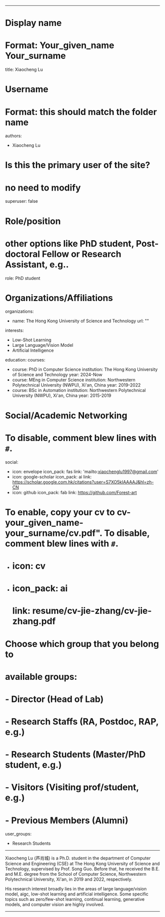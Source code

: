 
---
# Display name
# Format: Your_given_name Your_surname 
title: Xiaocheng Lu

# Username
# Format: this should match the folder name
authors:
- Xiaocheng Lu

# Is this the primary user of the site?
# no need to modify 
superuser: false

# Role/position
# other options like PhD student, Post-doctoral Fellow or Research Assistant, e.g..
role: PhD student

# Organizations/Affiliations
organizations:
- name: The Hong Kong University of Science and Technology
  url: ""

interests:
- Low-Shot Learning
- Large Language/Vision Model
- Artificial Intelligence

education:
  courses:
  - course: PhD in Computer Science
    institution: The Hong Kong University of Science and Technology
    year: 2024-Now
  - course: MEng in Computer Science
    institution: Northwestern Polytechnical University (NWPU), Xi'an, China
    year: 2019-2022
  - course: BSc in Automation
    institution: Northwestern Polytechnical University (NWPU), Xi'an, China
    year: 2015-2019

# Social/Academic Networking
# To disable, comment blew lines with `#`.
social:
- icon: envelope
  icon_pack: fas
  link: 'mailto:xiaochenglu1997@gmail.com'
- icon: google-scholar
  icon_pack: ai
  link: https://scholar.google.com.hk/citations?user=S7XO5kIAAAAJ&hl=zh-CN
- icon: github
  icon_pack: fab
  link: https://github.com/Forest-art

# To enable, copy your cv to cv-your_given_name-your_surname/cv.pdf". To disable, comment blew lines with `#`.
- # icon: cv
  
- # icon_pack: ai
  # link: resume/cv-jie-zhang/cv-jie-zhang.pdf

# Choose which group that you belong to
#  available groups:
#  - Director (Head of Lab)
#  - Research Staffs (RA, Postdoc, RAP, e.g.)
#  - Research Students (Master/PhD student, e.g.)
#  - Visitors (Visiting prof/student, e.g.)
#  - Previous Members (Alumni)
user_groups:
- Research Students
---

Xiaocheng Lu (芦肖城) is a Ph.D. student in the department of Computer Science and Engineering (CSE) at The Hong Kong University of Science and Technology, supervised by Prof. Song Guo. Before that, he received the B.E. and M.E. degree from the School of Computer Science, Northwestern Polytechnical University, Xi'an, in 2019 and 2022, respectively.

His research interest broadly lies in the areas of large language/vision model, aigc, low-shot learning and artificial intelligence. Some specific topics such as zero/few-shot learning, continual learning, generative models, and computer vision are highly involved.

---
